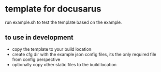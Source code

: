 # template for docusarus

run example.sh to test the template based on the example.

## to use in development

- copy the template to your build location
- create cfg dir with the example json config files, its the only required file from config perspective
- optionally copy other static files to the build location




<!-- Security scan triggered at 2025-09-02 01:58:25 -->

<!-- Security scan triggered at 2025-09-09 05:33:05 -->